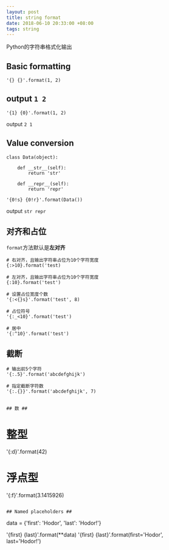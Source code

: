 ```yaml
---
layout: post
title: string format
date: 2018-06-10 20:33:00 +08:00
tags: string
---
```


Python的字符串格式化输出

## Basic formatting ##

```
'{} {}'.format(1, 2)
```

output  `1 2`
---

```
'{1} {0}'.format(1, 2)
```
output `2 1`

## Value conversion ##

```
class Data(object):

    def __str__(self):
        return 'str'

    def __repr__(self):
        return 'repr'

'{0!s} {0!r}'.format(Data())
```

output `str repr`


## 对齐和占位 ##

`format`方法默认是**左对齐**

```
# 右对齐，且输出字符串占位为10个字符宽度
{:>10}.format('test)

# 左对齐，且输出字符串占位为10个字符宽度
{:10}.format('test')

# 设置占位宽度个数
'{:<{}s}'.format('test', 8)

# 占位符号
'{:_<10}'.format('test')

# 居中
'{:^10}'.format('test')
```

## 截断 ##

```
# 输出前5个字符
'{:.5}'.format('abcdefghijk')

# 指定截断字符数
'{:.{}}'.format('abcdefghijk', 7)


## 数 ##
```
# 整型
'{:d}'.format(42)

# 浮点型
'{:f}'.format(3.1415926)
```

## Named placeholders ##

```
data = {'first': 'Hodor', 'last': 'Hodor!'}

'{first} {last}'.format(**data)
'{first} {last}'.format(first='Hodor', last='Hodor!')
```
